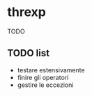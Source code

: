 # threxp

TODO

## TODO list

- testare estensivamente
- finire gli operatori
- gestire le eccezioni

